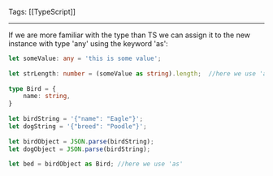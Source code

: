 
Tags: [[TypeScript]]

---
 
If we are more familiar with the type than TS we can assign it to the new instance with type 'any' using the keyword 'as': 

```ts
let someValue: any = 'this is some value';  
  
let strLength: number = (someValue as string).length;  //here we use 'as'
  
type Bird = {  
    name: string,  
}  
  
let birdString = '{"name": "Eagle"}';  
let dogString = '{"breed": "Poodle"}';  
  
let birdObject = JSON.parse(birdString);  
let dogObject = JSON.parse(birdString);  
  
let bed = birdObject as Bird; //here we use 'as'
```